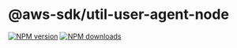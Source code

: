 # @aws-sdk/util-user-agent-node

[![NPM version](https://img.shields.io/npm/v/@aws-sdk/util-user-agent-node/preview.svg)](https://www.npmjs.com/package/@aws-sdk/util-user-agent-node)
[![NPM downloads](https://img.shields.io/npm/dm/@aws-sdk/util-user-agent-node.svg)](https://www.npmjs.com/package/@aws-sdk/util-user-agent-node)
